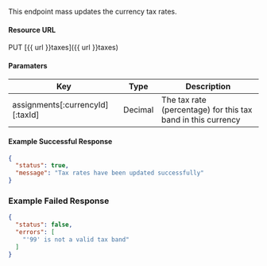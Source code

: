 <!--
@title PUT taxes
@author Moltin Ltd
@description Mass updates currency tax rates
@order 11.2

@sidebar 1
@family Tax
@rate No
@auth Yes
@format JSON
@http PUT
@version beta
-->

This endpoint mass updates the currency tax rates.


#### Resource URL
PUT [{{ url }}taxes]({{ url }}taxes)


#### Paramaters
Key | Type | Description
--- | ---- | -----------
assignments[:currencyId][:taxId] | Decimal | The tax rate (percentage) for this tax band in this currency

<!--code-->
#### Example Successful Response
``` json
{
  "status": true,
  "message": "Tax rates have been updated successfully"
}
```


### Example Failed Response
``` json
{
  "status": false,
  "errors": [
    "'99' is not a valid tax band"
  ]
}
```
<!--/code-->